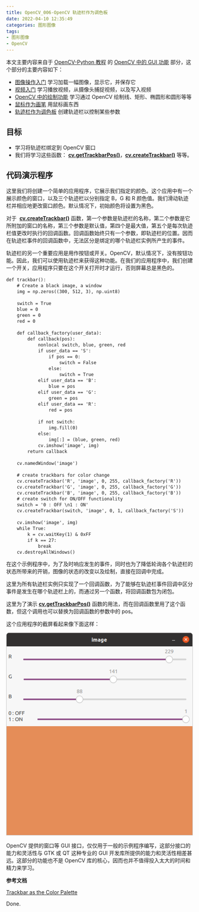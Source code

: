 ```yaml
---
title: OpenCV_006-OpenCV 轨迹栏作为调色板
date: 2022-04-10 12:35:49
categories: 图形图像
tags:
- 图形图像
- OpenCV
---
```


本文主要内容来自于 [OpenCV-Python 教程](https://docs.opencv.org/4.5.5/d6/d00/tutorial_py_root.html) 的 [OpenCV 中的 GUI 功能](https://docs.opencv.org/4.5.5/dc/d4d/tutorial_py_table_of_contents_gui.html) 部分，这个部分的主要内容如下：
<!--more-->
*   [图像操作入门](https://docs.opencv.org/4.5.5/db/deb/tutorial_display_image.html)
    学习加载一幅图像，显示它，并保存它
*   [视频入门](https://docs.opencv.org/4.5.5/dd/d43/tutorial_py_video_display.html)
    学习播放视频，从摄像头捕捉视频，以及写入视频
*   [OpenCV 中的绘制功能](https://docs.opencv.org/4.5.5/dc/da5/tutorial_py_drawing_functions.html)
    学习通过 OpenCV 绘制线、矩形、椭圆形和圆形等等
*   [鼠标作为画笔](https://docs.opencv.org/4.5.5/db/d5b/tutorial_py_mouse_handling.html)
    用鼠标画东西
*   [轨迹栏作为调色板](https://docs.opencv.org/4.5.5/d9/dc8/tutorial_py_trackbar.html)
    创建轨迹栏以控制某些参数

## 目标

 * 学习将轨迹栏绑定到 OpenCV 窗口
 * 我们将学习这些函数： **[cv.getTrackbarPos()](https://docs.opencv.org/4.5.5/d7/dfc/group__highgui.html#ga122632e9e91b9ec06943472c55d9cda8 "Returns the trackbar position. ")**，**[cv.createTrackbar()](https://docs.opencv.org/4.5.5/d7/dfc/group__highgui.html#gaf78d2155d30b728fc413803745b67a9b "Creates a trackbar and attaches it to the specified window. ")** 等等。

## 代码演示程序

这里我们将创建一个简单的应用程序，它展示我们指定的颜色。这个应用中有一个展示颜色的窗口，以及三个轨迹栏以分别指定 B，G 和 R 颜色值。我们滑动轨迹栏并相应地更改窗口颜色。默认情况下，初始颜色将设置为黑色。

对于  **[cv.createTrackbar()](https://docs.opencv.org/4.5.5/d7/dfc/group__highgui.html#gaf78d2155d30b728fc413803745b67a9b "Creates a trackbar and attaches it to the specified window. ")** 函数，第一个参数是轨迹栏的名称，第二个参数是它所附加的窗口的名称，第三个参数是默认值，第四个是最大值，第五个是每次轨迹栏值更改时执行的回调函数。回调函数始终只有一个参数，即轨迹栏的位置。因而在轨迹栏事件的回调函数中，无法区分是绑定的哪个轨迹栏实例所产生的事件。

轨迹栏的另一个重要应用是用作按钮或开关。OpenCV，默认情况下，没有按钮功能。因此，我们可以使用轨迹栏来获得这种功能。在我们的应用程序中，我们创建一个开关，应用程序只要在这个开关打开时才运行，否则屏幕总是黑色的。
```
def trackbar():
    # Create a black image, a window
    img = np.zeros((300, 512, 3), np.uint8)

    switch = True
    blue = 0
    green = 0
    red = 0

    def callback_factory(user_data):
        def callback(pos):
            nonlocal switch, blue, green, red
            if user_data == 'S':
                if pos == 0:
                    switch = False
                else:
                    switch = True
            elif user_data == 'B':
                blue = pos
            elif user_data == 'G':
                green = pos
            elif user_data == 'R':
                red = pos

            if not switch:
                img.fill(0)
            else:
                img[:] = (blue, green, red)
            cv.imshow('image', img)
        return callback

    cv.namedWindow('image')

    # create trackbars for color change
    cv.createTrackbar('R', 'image', 0, 255, callback_factory('R'))
    cv.createTrackbar('G', 'image', 0, 255, callback_factory('G'))
    cv.createTrackbar('B', 'image', 0, 255, callback_factory('B'))
    # create switch for ON/OFF functionality
    switch = '0 : OFF \n1 : ON'
    cv.createTrackbar(switch, 'image', 0, 1, callback_factory('S'))

    cv.imshow('image', img)
    while True:
        k = cv.waitKey(1) & 0xFF
        if k == 27:
            break
    cv.destroyAllWindows()
```

在这个示例程序中，为了及时响应发生的事件，同时也为了降低轮询各个轨迹栏的状态所带来的开销，图像的状态的改变以及绘制，直接在回调中完成。

这里为所有轨迹栏实例只实现了一个回调函数，为了能够在轨迹栏事件回调中区分事件是发生在哪个轨迹栏上的，而通过另一个函数，将回调函数包为闭包。

这里为了演示 **[cv.getTrackbarPos()](https://docs.opencv.org/4.5.5/d7/dfc/group__highgui.html#ga122632e9e91b9ec06943472c55d9cda8 "Returns the trackbar position. ")** 函数的用法，而在回调函数里用了这个函数，但这个调用也可以替换为回调函数的参数中的 pos。

这个应用程序的截屏看起来像下面这样：

![Trackbar](images/1315506-52d247b4759dd1d3.png)

OpenCV 提供的窗口等 GUI 接口，仅仅用于一般的示例程序编写，这部分接口的能力和灵活性与 GTK 或 QT 这种专业的 GUI 开发库所提供的能力和灵活性相差甚远。这部分的功能也不是 OpenCV 库的核心，因而也并不值得投入太大的时间和精力来学习。

**参考文档**

[Trackbar as the Color Palette](https://docs.opencv.org/4.5.5/d9/dc8/tutorial_py_trackbar.html)

Done.
